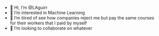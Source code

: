 - 👋 Hi, I’m @LAguirr
- 👀 I’m interested in Machine Learning 
- 🌱 I’m tiired of see how companies reject me but pay the same courses for their workers that I paid by myself
- 💞️ I’m looking to collaborate on whatever

<!---
LAguirr/LAguirr is a ✨ special ✨ repository because its `README.md` (this file) appears on your GitHub profile.
You can click the Preview link to take a look at your changes.
--->
